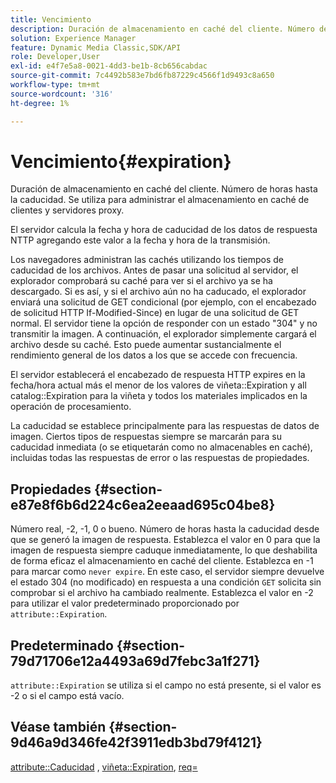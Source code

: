 ```yaml
---
title: Vencimiento
description: Duración de almacenamiento en caché del cliente. Número de horas hasta la caducidad. Se utiliza para administrar el almacenamiento en caché de clientes y servidores proxy.
solution: Experience Manager
feature: Dynamic Media Classic,SDK/API
role: Developer,User
exl-id: e4f7e5a8-0021-4dd3-be1b-8cb656cabdac
source-git-commit: 7c4492b583e7bd6fb87229c4566f1d9493c8a650
workflow-type: tm+mt
source-wordcount: '316'
ht-degree: 1%

---
```


# Vencimiento{#expiration}

Duración de almacenamiento en caché del cliente. Número de horas hasta la caducidad. Se utiliza para administrar el almacenamiento en caché de clientes y servidores proxy.

El servidor calcula la fecha y hora de caducidad de los datos de respuesta NTTP agregando este valor a la fecha y hora de la transmisión.

Los navegadores administran las cachés utilizando los tiempos de caducidad de los archivos. Antes de pasar una solicitud al servidor, el explorador comprobará su caché para ver si el archivo ya se ha descargado. Si es así, y si el archivo aún no ha caducado, el explorador enviará una solicitud de GET condicional (por ejemplo, con el encabezado de solicitud HTTP If-Modified-Since) en lugar de una solicitud de GET normal. El servidor tiene la opción de responder con un estado &quot;304&quot; y no transmitir la imagen. A continuación, el explorador simplemente cargará el archivo desde su caché. Esto puede aumentar sustancialmente el rendimiento general de los datos a los que se accede con frecuencia.

El servidor establecerá el encabezado de respuesta HTTP expires en la fecha/hora actual más el menor de los valores de viñeta::Expiration y all catalog::Expiration para la viñeta y todos los materiales implicados en la operación de procesamiento.

La caducidad se establece principalmente para las respuestas de datos de imagen. Ciertos tipos de respuestas siempre se marcarán para su caducidad inmediata (o se etiquetarán como no almacenables en caché), incluidas todas las respuestas de error o las respuestas de propiedades.

## Propiedades {#section-e87e8f6b6d224c6ea2eeaad695c04be8}

Número real, -2, -1, 0 o bueno. Número de horas hasta la caducidad desde que se generó la imagen de respuesta. Establezca el valor en 0 para que la imagen de respuesta siempre caduque inmediatamente, lo que deshabilita de forma eficaz el almacenamiento en caché del cliente. Establezca en -1 para marcar como `never expire`. En este caso, el servidor siempre devuelve el estado 304 (no modificado) en respuesta a una condición `GET` solicita sin comprobar si el archivo ha cambiado realmente. Establezca el valor en -2 para utilizar el valor predeterminado proporcionado por `attribute::Expiration`.

## Predeterminado {#section-79d71706e12a4493a69d7febc3a1f271}

`attribute::Expiration` se utiliza si el campo no está presente, si el valor es -2 o si el campo está vacío.

## Véase también {#section-9d46a9d346fe42f3911edb3bd79f4121}

[attribute::Caducidad](../../../../../ir-api/material-cat/image-rendering-api-ref/c-ir-material-catalog/c-ir-attributes-reference/r-ir-expiration.md#reference-0f68ad8199c64bd4bc8d27dd78b7d996) , [viñeta::Expiration](../../../../../ir-api/material-cat/image-rendering-api-ref/c-ir-material-catalog/c-ir-vignette-map-reference/r-ir-expiration-vignette.md#reference-df80829da93e4c0ab3f97a1792d9c74c), [req=](../../../../../ir-api/http-protocol/image-rendering-api-ref/c-ir-http-protocol-ref/c-ir-http-protocol-command-reference/r-ir-req.md#reference-792b1a663fb64261bd2de2a209b847fb)
